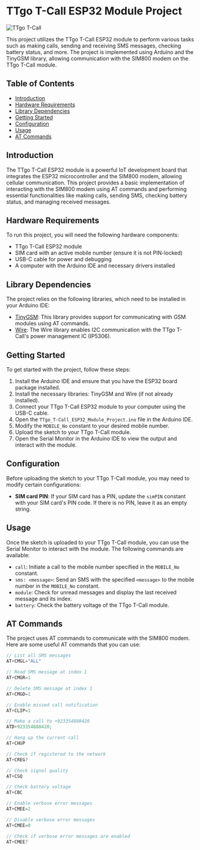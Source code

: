 # TTgo T-Call ESP32 Module Project

![TTgo T-Call](link_to_image)

This project utilizes the TTgo T-Call ESP32 module to perform various tasks such as making calls, sending and receiving SMS messages, checking battery status, and more. The project is implemented using Arduino and the TinyGSM library, allowing communication with the SIM800 modem on the TTgo T-Call module.

## Table of Contents

- [Introduction](#introduction)
- [Hardware Requirements](#hardware-requirements)
- [Library Dependencies](#library-dependencies)
- [Getting Started](#getting-started)
- [Configuration](#configuration)
- [Usage](#usage)
- [AT Commands](#at-commands)

## Introduction

The TTgo T-Call ESP32 module is a powerful IoT development board that integrates the ESP32 microcontroller and the SIM800 modem, allowing cellular communication. This project provides a basic implementation of interacting with the SIM800 modem using AT commands and performing essential functionalities like making calls, sending SMS, checking battery status, and managing received messages.

## Hardware Requirements

To run this project, you will need the following hardware components:

- TTgo T-Call ESP32 module
- SIM card with an active mobile number (ensure it is not PIN-locked)
- USB-C cable for power and debugging
- A computer with the Arduino IDE and necessary drivers installed

## Library Dependencies

The project relies on the following libraries, which need to be installed in your Arduino IDE:

- [TinyGSM](https://github.com/vshymanskyy/TinyGSM): This library provides support for communicating with GSM modules using AT commands.
- [Wire](https://www.arduino.cc/en/reference/wire): The Wire library enables I2C communication with the TTgo T-Call's power management IC (IP5306).

## Getting Started

To get started with the project, follow these steps:

1. Install the Arduino IDE and ensure that you have the ESP32 board package installed.
2. Install the necessary libraries: TinyGSM and Wire (if not already installed).
3. Connect your TTgo T-Call ESP32 module to your computer using the USB-C cable.
4. Open the `TTgo_T-Call_ESP32_Module_Project.ino` file in the Arduino IDE.
5. Modify the `MOBILE_No` constant to your desired mobile number.
6. Upload the sketch to your TTgo T-Call module.
7. Open the Serial Monitor in the Arduino IDE to view the output and interact with the module.

## Configuration

Before uploading the sketch to your TTgo T-Call module, you may need to modify certain configurations:

- **SIM card PIN**: If your SIM card has a PIN, update the `simPIN` constant with your SIM card's PIN code. If there is no PIN, leave it as an empty string.

## Usage

Once the sketch is uploaded to your TTgo T-Call module, you can use the Serial Monitor to interact with the module. The following commands are available:

- `call`: Initiate a call to the mobile number specified in the `MOBILE_No` constant.
- `sms: <message>`: Send an SMS with the specified `<message>` to the mobile number in the `MOBILE_No` constant.
- `module`: Check for unread messages and display the last received message and its index.
- `battery`: Check the battery voltage of the TTgo T-Call module.

## AT Commands

The project uses AT commands to communicate with the SIM800 modem. Here are some useful AT commands that you can use:

```cpp
// List all SMS messages
AT+CMGL="ALL"

// Read SMS message at index 1
AT+CMGR=1

// Delete SMS message at index 1
AT+CMGD=1

// Enable missed call notification
AT+CLIP=1

// Make a call to +923354888420
ATD+923354888420;

// Hang up the current call
AT+CHUP

// Check if registered to the network
AT+CREG?

// Check signal quality
AT+CSQ

// Check battery voltage
AT+CBC

// Enable verbose error messages
AT+CMEE=2

// Disable verbose error messages
AT+CMEE=0

// Check if verbose error messages are enabled
AT+CMEE?
